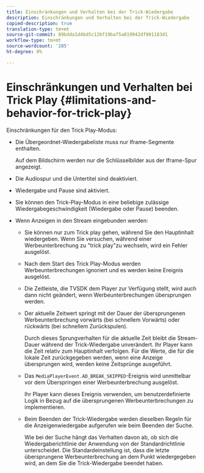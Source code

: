 ```yaml
---
title: Einschränkungen und Verhalten bei der Trick-Wiedergabe
description: Einschränkungen und Verhalten bei der Trick-Wiedergabe
copied-description: true
translation-type: tm+mt
source-git-commit: 89bdda1d4bd5c126f19ba75a819942df901183d1
workflow-type: tm+mt
source-wordcount: '285'
ht-degree: 0%

---
```



# Einschränkungen und Verhalten bei Trick Play {#limitations-and-behavior-for-trick-play}

<!--<a id="section_2BC43539C5C142E085D06A7E35C76726"></a>-->

Einschränkungen für den Trick Play-Modus:

* Die Übergeordnet-Wiedergabeliste muss nur Iframe-Segmente enthalten.

   Auf dem Bildschirm werden nur die Schlüsselbilder aus der Iframe-Spur angezeigt.
* Die Audiospur und die Untertitel sind deaktiviert.
* Wiedergabe und Pause sind aktiviert.
* Sie können den Trick-Play-Modus in eine beliebige zulässige Wiedergabegeschwindigkeit (Wiedergabe oder Pause) beenden.
* Wenn Anzeigen in den Stream eingebunden werden:

   * Sie können nur zum Trick play gehen, während Sie den Hauptinhalt wiedergeben. Wenn Sie versuchen, während einer Werbeunterbrechung zu &quot;trick play&quot;zu wechseln, wird ein Fehler ausgelöst.
   * Nach dem Start des Trick Play-Modus werden Werbeunterbrechungen ignoriert und es werden keine Ereignis ausgelöst.
   * Die Zeitleiste, die TVSDK dem Player zur Verfügung stellt, wird auch dann nicht geändert, wenn Werbeunterbrechungen übersprungen werden.
   * Der aktuelle Zeitwert springt mit der Dauer der übersprungenen Werbeunterbrechung vorwärts (bei schnellem Vorwärts) oder rückwärts (bei schnellem Zurückspulen).

      Durch dieses Sprungverhalten für die aktuelle Zeit bleibt die Stream-Dauer während der Trick-Wiedergabe unverändert. Ihr Player kann die Zeit relativ zum Hauptinhalt verfolgen. Für die Werte, die für die lokale Zeit zurückgegeben werden, wenn eine Anzeige übersprungen wird, werden keine Zeitsprünge ausgeführt.
   * Das `MediaPlayerEvent.AD_BREAK_SKIPPED`-Ereignis wird unmittelbar vor dem Überspringen einer Werbeunterbrechung ausgelöst.

      Ihr Player kann dieses Ereignis verwenden, um benutzerdefinierte Logik in Bezug auf die übersprungenen Werbeunterbrechungen zu implementieren.

   * Beim Beenden der Trick-Wiedergabe werden dieselben Regeln für die Anzeigenwiedergabe aufgerufen wie beim Beenden der Suche.

      Wie bei der Suche hängt das Verhalten davon ab, ob sich die Wiedergaberichtlinie der Anwendung von der Standardrichtlinie unterscheidet. Die Standardeinstellung ist, dass die letzte übersprungene Werbeunterbrechung an dem Punkt wiedergegeben wird, an dem Sie die Trick-Wiedergabe beendet haben.